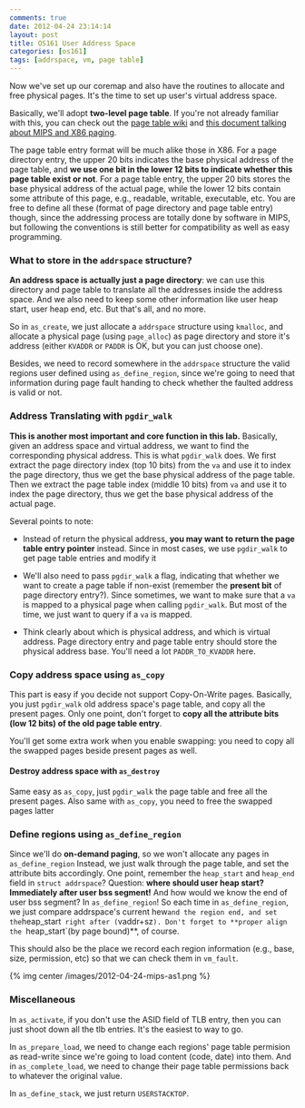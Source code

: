 ```yaml
---
comments: true
date: 2012-04-24 23:14:14
layout: post
title: OS161 User Address Space
categories: [os161]
tags: [addrspace, vm, page table]
---
```


Now we've set up our coremap and also have the routines to allocate and free
physical pages. It's the time to set up user's virtual address space.

Basically, we'll adopt **two-level page table**. If you're not
already familiar with this, you can check out the [page table wiki][page_table] 
and [this document talking about MIPS and X86 paging][paging].

<!-- more -->


The page table entry format will be much alike those in X86. For a page
directory entry, the upper 20 bits indicates the base physical address of the
page table, and **we use one bit in the lower 12 bits to indicate whether this
page table exist or not**. For a page table entry, the upper 20 bits stores
the base physical address of the actual page, while the lower 12 bits contain
some attribute of this page, e.g., readable, writable, executable, etc. You are
free to define all these (format of page directory and page table entry)
though, since the addressing process are totally done by software in MIPS, but
following the conventions is still better for compatibility as well as easy
programming.

[page_table]: http://en.wikipedia.org/wiki/Page_table
[paging]: http://pages.cs.wisc.edu/~remzi/OSFEP/vm-tlbs.pdf


### What to store in the `addrspace` structure?

**An address space is actually just a page directory**: we can use this
directory and page table to translate all the addresses inside the address
space. And we also need to keep some other information like user heap start,
user heap end, etc. But that's all, and no more.

So in `as_create`, we just allocate a `addrspace` structure using `kmalloc`,
and allocate a physical page (using `page_alloc`) as page directory and store
it's address (either `KVADDR` or `PADDR` is OK, but you can just choose one).

Besides, we need to record somewhere in the `addrspace` structure the valid
regions user defined using `as_define_region`, since we're going to need that
information during page fault handing to check whether the faulted address is
valid or not.


### Address Translating with `pgdir_walk`

**This is another most important and core function in this lab.** Basically,
given an address space and virtual address, we want to find the corresponding
physical address. This is what `pgdir_walk` does. We first extract the page
directory index (top 10 bits) from the `va` and use it to index the page
directory, thus we get the base physical address of the page table. Then we
extract the page table index (middle 10 bits) from `va` and use it to index the
page directory, thus we get the base physical address of the actual page.

Several points to note:

- Instead of return the physical address, **you may want to return the page
table entry pointer** instead. Since in most cases, we use `pgdir_walk` to get
page table entries and modify it

- We'll also need to pass `pgdir_walk` a flag, indicating that whether we want
to create a page table if non-exist (remember the **present bit** of page
directory entry?). Since sometimes, we want to make sure that a `va` is mapped to
a physical page when calling `pgdir_walk`. But most of the time, we just want to
query if a `va` is mapped.

- Think clearly about which is physical address, and which is virtual
address. Page directory entry and page table entry should store the physical
address base. You'll need a lot `PADDR_TO_KVADDR` here.


### Copy address space using `as_copy`

This part is easy if you decide not support Copy-On-Write pages. Basically, you
just `pgdir_walk` old address space's page table, and copy all the present pages.
Only one point, don't forget to **copy all the attribute bits (low 12 bits) of
the old page table entry**.

You'll get some extra work when you enable swapping: you need to copy all the
swapped pages beside present pages as well.

#### Destroy address space with `as_destroy`

Same easy as `as_copy`, just `pgdir_walk` the page table and free all the present
pages. Also same with `as_copy`, you need to free the swapped pages latter


### Define regions using `as_define_region`

Since we'll do **on-demand paging**, so we won't allocate any pages in
`as_define_region` Instead, we just walk through the
page table, and set the attribute bits accordingly. One point, remember the
`heap_start` and `heap_end` field in `struct addrspace`? Question: **where should
user heap start? Immediately after user bss segment!** And how would we know the
end of user bss segment? In `as_define_region`! So each time in `as_define_region`,
we just compare addrspace's current hew` and the region end, and set
the `heap_start` right after (`vaddr+sz`). Don't forget to **proper align the
`heap_start`(by page bound)**, of course.

This should also be the place we record each region information (e.g., base,
size, permission, etc) so that we can check them in `vm_fault`.

{% img center /images/2012-04-24-mips-as1.png %}

### Miscellaneous
In `as_activate`, if you don't use the ASID field of TLB entry, then you can just
shoot down all the tlb entries. It's the easiest to way to go.

In `as_prepare_load`, we need to change each regions' page table permision as read-write
since we're going to load content (code, date) into them. And in
`as_complete_load`, we need to change their page table permissions back to
whatever the original value.

In `as_define_stack`, we just return `USERSTACKTOP`.
